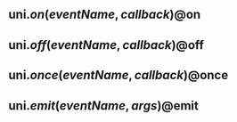 ## uni.$on(eventName, callback) @$on

<!-- UTSAPIJSON.$on.description -->

<!-- UTSAPIJSON.$on.param -->

<!-- UTSAPIJSON.$on.returnValue -->

<!-- UTSAPIJSON.$on.compatibility -->

<!-- UTSAPIJSON.$on.tutorial -->

## uni.$off(eventName, callback) @$off

<!-- UTSAPIJSON.$off.description -->

<!-- UTSAPIJSON.$off.param -->

<!-- UTSAPIJSON.$off.returnValue -->

<!-- UTSAPIJSON.$off.compatibility -->

<!-- UTSAPIJSON.$off.tutorial -->

## uni.$once(eventName, callback) @$once

<!-- UTSAPIJSON.$once.description -->

<!-- UTSAPIJSON.$once.param -->

<!-- UTSAPIJSON.$once.returnValue -->

<!-- UTSAPIJSON.$once.compatibility -->

<!-- UTSAPIJSON.$once.tutorial -->

## uni.$emit(eventName, args) @$emit

<!-- UTSAPIJSON.$emit.description -->

<!-- UTSAPIJSON.$emit.param -->

<!-- UTSAPIJSON.$emit.returnValue -->

<!-- UTSAPIJSON.$emit.compatibility -->

<!-- UTSAPIJSON.$emit.tutorial -->

<!-- UTSAPIJSON.general_type.name -->

<!-- UTSAPIJSON.general_type.param -->